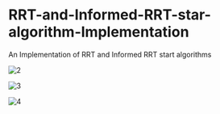 # RRT-and-Informed-RRT-star-algorithm-Implementation
An Implementation of RRT and Informed RRT start algorithms 

![2](https://github.com/omg0809/RRT-and-Informed-RRT-star-algorithm-Implementation/assets/98101801/47f1cbb0-7f23-4c80-9d48-c4f5a21b20aa)

![3](https://github.com/omg0809/RRT-and-Informed-RRT-star-algorithm-Implementation/assets/98101801/8834c3d7-f075-4b68-9d52-09912bc13388)

![4](https://github.com/omg0809/RRT-and-Informed-RRT-star-algorithm-Implementation/assets/98101801/fae0c96a-966e-406f-833d-012b9f4b7a55)

